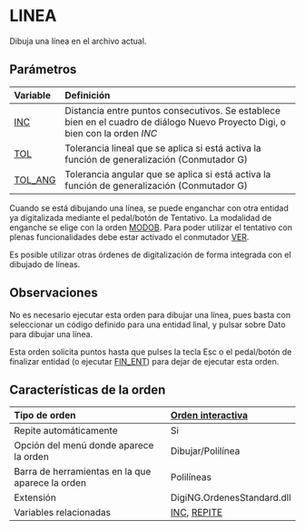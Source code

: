 # LINEA

Dibuja una línea en el archivo actual.

## Parámetros

| Variable | Definición |
| :--- | :--- |
| [INC](https://github.com/digi21/docs/tree/7fc627c885c16fb88afc7cc05a6df2a2f4a54563/digi3d-net/referencia/digi3d.net/ventana-de-dibujo/ordenes/l/INC.html) | Distancia entre puntos consecutivos. Se establece bien en el cuadro de diálogo Nuevo Proyecto Digi, o bien con la orden _INC_ |
| [TOL](https://github.com/digi21/docs/tree/7fc627c885c16fb88afc7cc05a6df2a2f4a54563/digi3d-net/referencia/digi3d.net/ventana-de-dibujo/ordenes/l/TOL.html) | Tolerancia lineal que se aplica si está activa la función de generalización \(Conmutador G\) |
| [TOL\_ANG](https://github.com/digi21/docs/tree/7fc627c885c16fb88afc7cc05a6df2a2f4a54563/digi3d-net/referencia/digi3d.net/ventana-de-dibujo/ordenes/l/TOL_ANG.html) | Tolerancia angular que se aplica si está activa la función de generalización \(Conmutador G\) |

Cuando se está dibujando una línea, se puede enganchar con otra entidad ya digitalizada mediante el pedal/botón de Tentativo. La modalidad de enganche se elige con la orden [MODOB](https://github.com/digi21/docs/tree/7fc627c885c16fb88afc7cc05a6df2a2f4a54563/digi3d-net/referencia/digi3d.net/ventana-de-dibujo/ordenes/l/MODOB.html). Para poder utilizar el tentativo con plenas funcionalidades debe estar activado el conmutador [VER](https://github.com/digi21/docs/tree/7fc627c885c16fb88afc7cc05a6df2a2f4a54563/digi3d-net/referencia/digi3d.net/ventana-de-dibujo/ordenes/l/VER.html).

Es posible utilizar otras órdenes de digitalización de forma integrada con el dibujado de líneas.

## Observaciones

No es necesario ejecutar esta orden para dibujar una línea, pues basta con seleccionar un código definido para una entidad linal, y pulsar sobre Dato para dibujar una línea.

Esta orden solicita puntos hasta que pulses la tecla Esc o el pedal/botón de finalizar entidad \(o ejecutar [FIN\_ENT](https://github.com/digi21/docs/tree/7fc627c885c16fb88afc7cc05a6df2a2f4a54563/digi3d-net/referencia/digi3d.net/ventana-de-dibujo/ordenes/l/FIN_ENT.html)\) para dejar de ejecutar esta orden.

## Características de la orden

| Tipo de orden | [Orden interactiva](linea.md) |
| :--- | :--- |
| Repite automáticamente | Si |
| Opción del menú donde aparece la orden | Dibujar/Polilínea |
| Barra de herramientas en la que aparece la orden | Polilíneas |
| Extensión | DigiNG.OrdenesStandard.dll |
| Variables relacionadas | [INC](https://github.com/digi21/docs/tree/7fc627c885c16fb88afc7cc05a6df2a2f4a54563/digi3d-net/referencia/digi3d.net/ventana-de-dibujo/ordenes/l/INC.html), [REPITE](https://github.com/digi21/docs/tree/7fc627c885c16fb88afc7cc05a6df2a2f4a54563/digi3d-net/referencia/digi3d.net/ventana-de-dibujo/ordenes/l/REPITE.html) |

